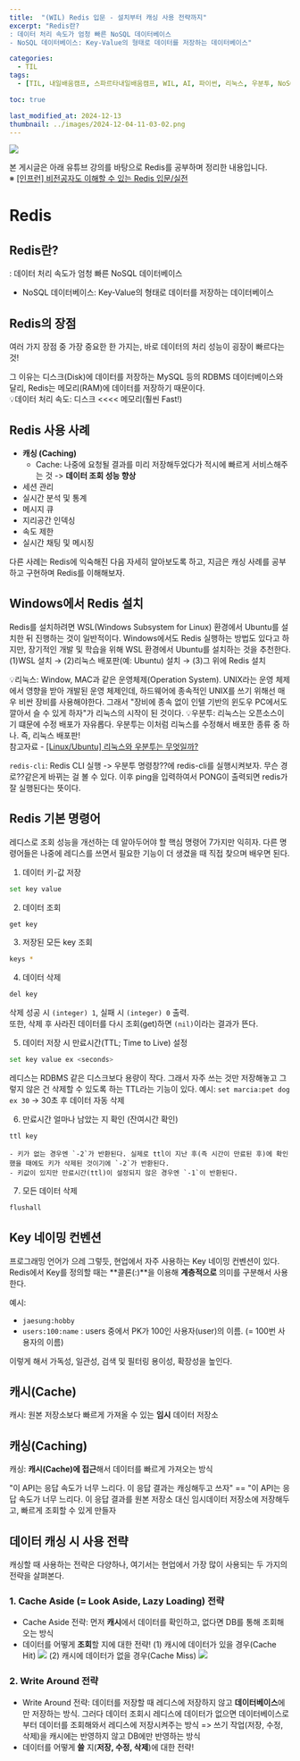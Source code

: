 ```yaml
---
title:  "(WIL) Redis 입문 - 설치부터 캐싱 사용 전략까지"
excerpt: "Redis란?
: 데이터 처리 속도가 엄청 빠른 NoSQL 데이터베이스
- NoSQL 데이터베이스: Key-Value의 형태로 데이터를 저장하는 데이터베이스"

categories:
  - TIL
tags:
  - [TIL, 내일배움캠프, 스파르타내일배움캠프, WIL, AI, 파이썬, 리눅스, 우분투, NoSQL, Redis, 캐시, 캐싱]

toc: true

last_modified_at: 2024-12-13
thumbnail: ../images/2024-12-04-11-03-02.png
---
```

![](/images/../images/2024-12-04-11-03-02.png)


본 게시글은 아래 유튜브 강의를 바탕으로 Redis를 공부하며 정리한 내용입니다.   
※ [[인프런] 비전공자도 이해할 수 있는 Redis 입문/실전](https://youtube.com/playlist?list=PLtUgHNmvcs6qoVrxB5jzZ4meINz_KL-Bl&si=rRqoe6fV7chgMz1q)

# Redis
## Redis란?
: 데이터 처리 속도가 엄청 빠른 NoSQL 데이터베이스
- NoSQL 데이터베이스: Key-Value의 형태로 데이터를 저장하는 데이터베이스

## Redis의 장점
여러 가지 장점 중 가장 중요한 한 가지는,
바로 데이터의 처리 성능이 굉장이 빠르다는 것!

그 이유는 디스크(Disk)에 데이터를 저장하는 MySQL 등의 RDBMS 데이터베이스와 달리, Redis는 메모리(RAM)에 데이터를 저장하기 때문이다.   
💡데이터 처리 속도: 디스크 <<<< 메모리(훨씬 Fast!)

## Redis 사용 사례
- **캐싱 (Caching)**
    - Cache: 나중에 요청될 결과를 미리 저장해두었다가 적시에 빠르게 서비스해주는 것 -> **데이터 조회 성능 향상**
- 세션 관리
- 실시간 분석 및 통계
- 메시지 큐
- 지리공간 인덱싱
- 속도 제한
- 실시간 채팅 및 메시징

다른 사례는 Redis에 익숙해진 다음 자세히 알아보도록 하고, 지금은 캐싱 사례를 공부하고 구현하며 Redis를 이해해보자.

## Windows에서 Redis 설치
Redis를 설치하려면 WSL(Windows Subsystem for Linux) 환경에서 Ubuntu를 설치한 뒤 진행하는 것이 일반적이다. Windows에서도 Redis 실행하는 방법도 있다고 하지만, 장기적인 개발 및 학습을 위해 WSL 환경에서 Ubuntu를 설치하는 것을 추천한다.   
(1)WSL 설치 → (2)리눅스 배포판(예: Ubuntu) 설치 → (3)그 위에 Redis 설치   

💡리눅스: Window, MAC과 같은 운영체제(Operation System). 
UNIX라는 운영 체제에서 영향을 받아 개발된 운영 체제인데, 하드웨어에 종속적인 UNIX를 쓰기 위해선 매우 비싼 장비를 사용해야한다. 그래서 "장비에 종속 없이 인텔 기반의 윈도우 PC에서도 깔아서 슬 수 있게 하자"가 리눅스의 시작이 된 것이다.
💡우분투: 리눅스는 오픈소스이기 떄문에 수정 배포가 자유롭다. 우분투는 이처럼 리눅스를 수정해서 배포한 종류 중 하나. 즉, 리눅스 배포판!   
참고자료 - [[Linux/Ubuntu] 리눅스와 우분투는 무엇일까?](https://sseozytank.tistory.com/76)

`redis-cli`: Redis CLI 실행 
-> 우분투 명령창??에 redis-cli를 실행시켜보자. 무슨 경로??같은게 바뀌는 걸 볼 수 있다. 이후 ping을 입력하여서 PONG이 출력되면 redis가 잘 실행된다는 뜻이다.

## Redis 기본 명령어
레디스로 조회 성능을 개선하는 데 알아두어야 할 핵심 명령어 7가지만 익히자.  다른 명령어들은 나중에 레디스를 쓰면서 필요한 기능이 더 생겼을 때 직접 찾으며 배우면 된다.

1. 데이터 키-값 저장
```bash
set key value
```

2. 데이터 조회
```bash
get key
```

3. 저장된 모든 key 조회
```bash
keys *
```

4. 데이터 삭제
```bash
del key
```
삭제 성공 시 `(integer) 1`, 실패 시 `(integer) 0` 출력.   
또한, 삭제 후 사라진 데이터를 다시 조회(get)하면 `(nil)`이라는 결과가 뜬다.

5. 데이터 저장 시 만료시간(TTL; Time to Live) 설정
```bash
set key value ex <seconds>
```
레디스는 RDBMS 같은 디스크보다 용량이 작다. 그래서 자주 쓰는 것만 저장해놓고 그렇지 않은 건 삭제할 수 있도록 하는 TTL라는 기능이 있다.
예시: `set marcia:pet dog ex 30` → 30초 후 데이터 자동 삭제

6. 만료시간 얼마나 남았는 지 확인 (잔여시간 확인)
```bash
ttl key
```
    - 키가 없는 경우엔 `-2`가 반환된다. 실제로 ttl이 지난 후(즉 시간이 만료된 후)에 확인했을 때에도 키가 삭제된 것이기에 `-2`가 반환된다.
    - 키값이 있지만 만료시간(ttl)이 설정되지 않은 경우엔 `-1`이 반환된다.

7. 모든 데이터 삭제
```bash
flushall
```

## Key 네이밍 컨벤션
프로그래밍 언어가 으레 그렇듯, 현업에서 자주 사용하는 Key 네이밍 컨벤션이 있다.   
Redis에서 Key를 정의할 때는 **콜론(:)**을 이용해 **계층적으로** 의미를 구분해서 사용한다.

예시:
- `jaesung:hobby`
- `users:100:name` : users 중에서 PK가 100인 사용자(user)의 이름. (= 100번 사용자의 이름)

이렇게 해서 가독성, 일관성, 검색 및 필터링 용이성, 확장성을 높인다.

## 캐시(Cache)
캐시: 원본 저장소보다 빠르게 가져올 수 있는 **임시** 데이터 저장소

## 캐싱(Caching)
캐싱: **캐시(Cache)에 접근**해서 데이터를 빠르게 가져오는 방식

"이 API는 응답 속도가 너무 느리다. 이 응답 결과는 캐싱해두고 쓰자" == "이 API는 응답 속도가 너무 느리다. 이 응답 결과를 원본 저장소 대신 임시데이터 저장소에 저장해두고, 빠르게 조회할 수 있게 만들자

## 데이터 캐싱 시 사용 전략
캐싱할 때 사용하는 전략은 다양하나, 여기서는 현업에서 가장 많이 사용되는 두 가지의 전략을 살펴본다.

### 1. Cache Aside (= Look Aside, Lazy Loading) 전략
- Cache Aside 전략: 먼저 **캐시**에서 데이터를 확인하고, 없다면 DB를 통해 조회해오는 방식
- 데이터를 어떻게 **조회**할 지에 대한 전략!
(1) 캐시에 데이터가 있을 경우(Cache Hit)
![](/images/../images/Cache%20Hit.png)
(2) 캐시에 데이터가 없을 경우(Cache Miss)
![](/images/../images/Cache%20Miss.png)

### 2. Write Around 전략
- Write Around 전략: 데이터를 저장할 때 레디스에 저장하지 않고 **데이터베이스**에만 저장하는 방식. 그러다 데이터 조회시 레디스에 데이터가 없으면 데이터베이스로부터 데이터를 조회해와서 레디스에 저장시켜주는 방식 => 쓰기 작업(저장, 수정, 삭제)을 캐시에는 반영하지 않고 DB에만 반영하는 방식
- 데이터를 어떻게 **쓸** 지(**저장, 수정, 삭제**)에 대한 전략!